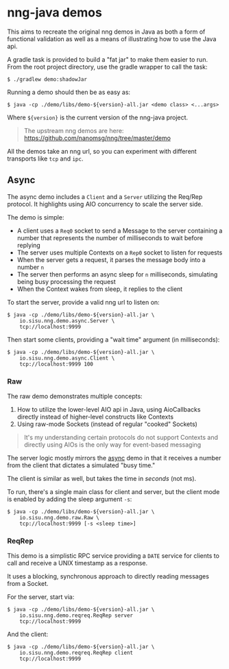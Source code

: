 # nng-java demos
This aims to recreate the original nng demos in Java as both a form of
functional validation as well as a means of illustrating how to use the Java
api.

A gradle task is provided to build a "fat jar" to make them easier to run.
From the root project directory, use the gradle wrapper to call the task:

```
$ ./gradlew demo:shadowJar
```

Running a demo should then be as easy as:

```
$ java -cp ./demo/libs/demo-${version}-all.jar <demo class> <...args>
```

Where `${version}` is the current version of the nng-java project.

> The upstream nng demos are here:
> https://github.com/nanomsg/nng/tree/master/demo

All the demos take an nng url, so you can experiment with different transports
like `tcp` and `ipc`.

## Async
The async demo includes a `Client` and a `Server` utilizing the Req/Rep
protocol. It highlights using AIO concurrency to scale the server side.

The demo is simple:
* A client uses a `Req0` socket to send a Message to the server containing a
  number that represents the number of milliseconds to wait before replying
* The server uses multiple Contexts on a `Rep0` socket to listen for requests
* When the server gets a request, it parses the message body into a number `n`
* The server then performs an async sleep for `n` milliseconds, simulating
  being busy processing the request
* When the Context wakes from sleep, it replies to the client

To start the server, provide a valid nng url to listen on:

```
$ java -cp ./demo/libs/demo-${version}-all.jar \
    io.sisu.nng.demo.async.Server \
    tcp://localhost:9999
```

Then start some clients, providing a "wait time" argument (in milliseconds):

```
$ java -cp ./demo/libs/demo-${version}-all.jar \
    io.sisu.nng.demo.async.Client \
    tcp://localhost:9999 100
```

### Raw
The raw demo demonstrates multiple concepts:

1. How to utilize the lower-level AIO api in Java, using AioCallbacks directly
   instead of higher-level constructs like Contexts
2. Using raw-mode Sockets (instead of regular "cooked" Sockets)

> It's my understanding certain protocols do not support Contexts and directly
> using AIOs is the only way for event-based messaging

The server logic mostly mirrors the [async](#async) demo in that it receives
a number from the client that dictates a simulated "busy time."

The client is similar as well, but takes the time in _seconds_ (not ms).

To run, there's a single main class for client and server, but the client mode
is enabled by adding the sleep argument `-s`:

```
$ java -cp ./demo/libs/demo-${version}-all.jar \
    io.sisu.nng.demo.raw.Raw \
    tcp://localhost:9999 [-s <sleep time>]
```

### ReqRep
This demo is a simplistic RPC service providing a `DATE` service for clients
to call and receive a UNIX timestamp as a response.

It uses a blocking, synchronous approach to directly reading messages from a
Socket.

For the server, start via:

```
$ java -cp ./demo/libs/demo-${version}-all.jar \
    io.sisu.nng.demo.reqreq.ReqRep server
    tcp://localhost:9999
```

And the client:

```
$ java -cp ./demo/libs/demo-${version}-all.jar \
    io.sisu.nng.demo.reqreq.ReqRep client
    tcp://localhost:9999
```
